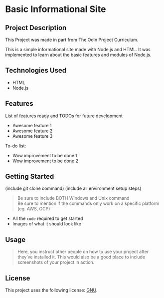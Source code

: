 # Basic Informational Site

## Project Description

This Project was made in part from The Odin Project Curriculum.

This is a simple informational site made with Node.js and HTML. It was implemented to learn about the basic features and modules of Node.js.

## Technologies Used

* HTML
* Node.js

## Features

List of features ready and TODOs for future development
* Awesome feature 1
* Awesome feature 2
* Awesome feature 3

To-do list:
* Wow improvement to be done 1
* Wow improvement to be done 2

## Getting Started
   
(include git clone command)
(include all environment setup steps)

> Be sure to include BOTH Windows and Unix command  
> Be sure to mention if the commands only work on a specific platform (eg. AWS, GCP)

- All the `code` required to get started
- Images of what it should look like

## Usage

> Here, you instruct other people on how to use your project after they’ve installed it. This would also be a good place to include screenshots of your project in action.

## License

This project uses the following license: [GNU](https://www.gnu.org/licenses/gpl-3.0.en.html).


